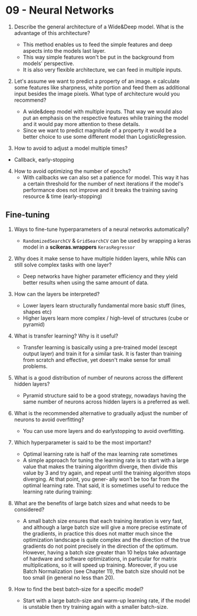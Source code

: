 # 09 - Neural Networks

1. Describe the general architecture of a Wide&Deep model. What is the advantage of this architecture?
   - This method enables us to feed the simple features and deep aspects into the models last layer.
   - This way simple features won't be put in the background from models' perspective.
   - It is also very flexible architecture, we can feed in multiple inputs.

2. Let's assume we want to predict a property of an image. e calculate some features like sharpness, white portion and feed them as additional input besides the image pixels. What type of architecture would you recommend?
   - A wide&deep model with multiple inputs. That way we would also put an emphasis on the respective features while training the model and it would pay more attention to these details.
   - Since we want to predict magnitude of a property it would be a better choice to use some different model than LogisticRegression.

3. How to avoid to adjust a model multiple times?
- Callback, early-stopping

4. How to avoid optimizing the number of epochs?
   - With callbacks we can also set a patience for model. This way it has a certain threshold for the number of next iterations if the model's performance does not improve and it breaks the training saving resource & time (early-stopping)

## Fine-tuning
1. Ways to fine-tune hyperparameters of a neural networks automatically?
   - `RandomizedSearchCV` & `GridSearchCV` can be used by wrapping a keras model in a **scikeras.wrappers** `KerasRegressor`

2. Why does it make sense to have multiple hidden layers, while NNs can still solve complex tasks with one layer?
   - Deep networks have higher parameter efficiency and they yield better results when using the same amount of data.

3. How can the layers be interpreted?
   - Lower layers learn structurally fundamental more basic stuff (lines, shapes etc)
   - Higher layers learn more complex / high-level of structures (cube or pyramid)

4. What is transfer learning? Why is it useful?
   - Transfer learning is basically using a pre-trained model (except output layer) and train it for a similar task. It is faster than training from scratch and effective, yet doesn't make sense for small problems.

6. What is a good distribution of number of neurons across the different hidden layers?
   - Pyramid structure said to be a good strategy, nowadays having the same number of neurons across hidden layers is a preferred as well.

7. What is the recommended alternative to gradually adjust the number of neurons to avoid overfitting?
   - You can use more layers and do earlystopping to avoid overfitting.
  
8. Which hyperparameter is said to be the most important?
   - Optimal learning rate is half of the max learning rate sometimes
   - A simple approach for tuning the learning rate is to start with a large value that
   makes the training algorithm diverge, then divide this value by 3 and try again,
   and repeat until the training algorithm stops diverging. At that point, you gener‐
   ally won’t be too far from the optimal learning rate. That said, it is sometimes
   useful to reduce the learning rate during training: 
   
9. What are the benefits of large batch sizes and what needs to be considered?
   - A small batch size ensures that each training iteration is very fast, and although a large batch size will give a more precise estimate of the gradients, in practice this does not matter much since the optimization landscape is quite complex and the direction of the true gradients do not point precisely in the direction of the optimum. However, having a batch size greater than 10 helps take advantage of hardware and software optimizations, in particular for matrix multiplications, so it will speed up training. Moreover, if you use Batch Normalization (see Chapter 11), the batch size should not be too small (in general no less than 20).

10. How to find the best batch-size for a specific model?
    - Start with a large batch-size and warm-up learning rate, if the model is unstable then try training again with a smaller batch-size.
